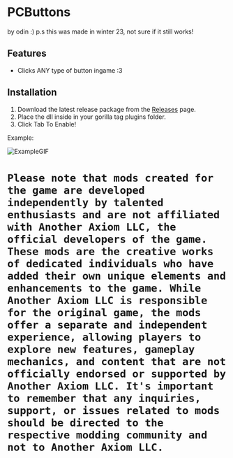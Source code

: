 # PCButtons
by odin :)
p.s this was made in winter 23, not sure if it still works!
## Features

- Clicks ANY type of button ingame :3

## Installation

1. Download the latest release package from the [Releases](https://github.com/odinong/PCButtons/releases/latest) page.
2. Place the dll inside in your gorilla tag plugins folder.
3. Click Tab To Enable!

Example:


  ![ExampleGIF](https://github.com/odinong/PCButtons/blob/master/help.gif?raw=true)
  

# ` Please note that mods created for the game are developed independently by talented enthusiasts and are not affiliated with Another Axiom LLC, the official developers of the game. These mods are the creative works of dedicated individuals who have added their own unique elements and enhancements to the game. While Another Axiom LLC is responsible for the original game, the mods offer a separate and independent experience, allowing players to explore new features, gameplay mechanics, and content that are not officially endorsed or supported by Another Axiom LLC. It's important to remember that any inquiries, support, or issues related to mods should be directed to the respective modding community and not to Another Axiom LLC. `

